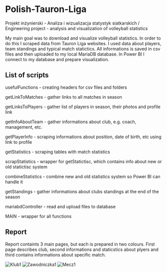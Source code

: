 # Polish-Tauron-Liga
Projekt inżynierski - Analiza i wizualizacja statystyk siatkarskich / Engineering project - analysis and visualization of volleyball statistics

My main goal was to download and visualize volleyball statistics. In order to do this I scraped data from Tauron Liga websites. I used data about players, team standings and typical match statictics. All informations is saved in csv files and then uploaded to my local  MariaDB database. In Power BI I connect to my database and prepare visualization.

## List of scripts
usefulFunctions - creating headers for csv files and folders

getLinkToMatches - gather links to all matches in season

getLinksToPlayers - gather list of players in season, their photos and profile link

getInfoAboutTeam - gather informations about  club, e.g. coach, management, etc.

getPlayerInfo - scraping informations about position, date of birth, etc using link to profile

getStatistics - scraping tables with match statistics

scrapStatistics - wrapper for getStatictisc, which contains info about new or old statictisc system 

combineStatistics - combine new and old statistics system so Power BI can handle it

getStandings - gather informations about clubs standings at the end of the season

mariabdController - read and upload files to database 

MAIN - wrapper for all functions



## Report
Report containts 3 main pages, but each is prepared in two colours. First page describes club, second informations and staticstics about plyers and third contains informations about specific match.

![Klub1](https://user-images.githubusercontent.com/56642926/219860225-15dcc646-f755-4612-962f-9d0daaf3cf51.png)
![Zawodniczka1](https://user-images.githubusercontent.com/56642926/219860410-f1b85d2f-fbfb-461e-ae8f-83b03ba3c1ac.png)
![Mecz1](https://user-images.githubusercontent.com/56642926/219860467-83ce4e4b-51d1-42a5-87b9-5ba9b2c2e2f6.png)
